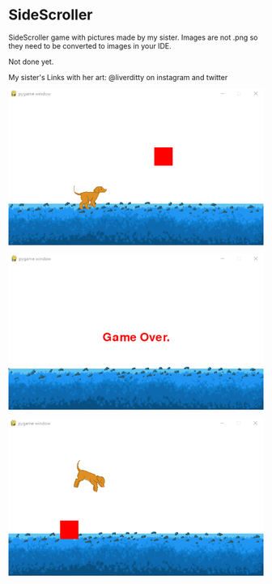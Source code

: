 # SideScroller
 SideScroller game with pictures made by my sister. Images are not .png so they need to be converted to images in your IDE.
 
 Not done yet.
 
 My sister's Links with her art: @liverditty on instagram and twitter

![](https://github.com/TimoBlum/SideScroller/blob/main/SideScroller1.png "Looks good doesn't it :)")

![](https://github.com/TimoBlum/SideScroller/blob/main/SideScroller2.png "Looks good doesn't it :)")

![](https://github.com/TimoBlum/SideScroller/blob/main/SideScroller3.png "Looks good doesn't it :)")
